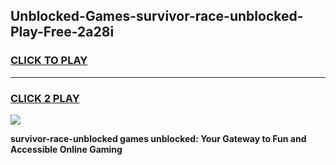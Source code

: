 
## Unblocked-Games-survivor-race-unblocked-Play-Free-2a28i
<h3>
<a href="https://premium76.site?title=survivor-race-unblocked&ref=19M">CLICK TO PLAY</a></h3>
<hr>

<h3>
<a href="https://premium76.site?title=survivor-race-unblocked&ref=19M">CLICK 2 PLAY</a>
  
</h3>

<a href="https://premium76.site?title=survivor-race-unblocked&ref=19M"><img src="https://clearcache.store/games.png"></a>


**survivor-race-unblocked games unblocked: Your Gateway to Fun and Accessible Online Gaming**
